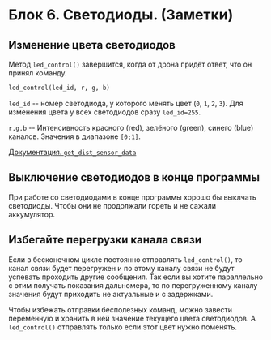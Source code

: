 # Блок 6. Светодиоды. (Заметки)

## Изменение цвета светодиодов

Метод `led_control()` завершится, когда от дрона придёт ответ, что он принял команду.

```python
led_control(led_id, r, g, b)
```
`led_id` -- номер светодиода, у которого менять цвет (`0`, `1`, `2`, `3`). Для изменения цвета у всех светодиодов сразу `led_id=255`.

`r,g,b` -- Интенсивность красного (red), зелёного (green), синего (blue) каналов. Значения в диапазоне `[0;1]`.

[Документация. `get_dist_sensor_data`](https://docs.geoscan.ru/pioneer/programming/python/pioneer-sdk-methods.html#led_control)

## Выключение светодиодов в конце программы

При работе со светодиодами в конце программы хорошо бы выклчать светодиоды. Чтобы они не продолжали гореть и не сажали аккумулятор.

## Избегайте перегрузки канала связи

Если в бесконечном цикле постоянно отправлять `led_control()`, то канал связи будет перегружен и по этому каналу связи не будут успевать проходить другие сообщения. Так если вы хотите параллельно с этим получать показания дальномера, то по перегруженному каналу значения будут приходить не актуальные и с задержками.

Чтобы избежать отправки бесполезных команд, можно завести переменную и хранить в ней значение текущего цвета светодиодов. А `led_control()` отправлять только если этот цвет нужно поменять.

